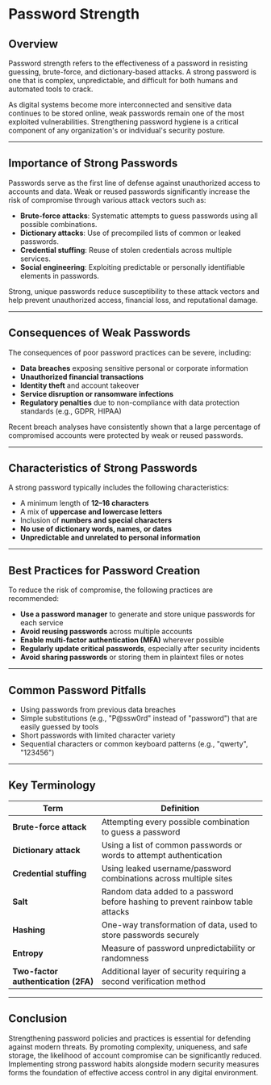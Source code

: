 # Password Strength

## Overview

Password strength refers to the effectiveness of a password in resisting guessing, brute-force, and dictionary-based attacks. A strong password is one that is complex, unpredictable, and difficult for both humans and automated tools to crack.

As digital systems become more interconnected and sensitive data continues to be stored online, weak passwords remain one of the most exploited vulnerabilities. Strengthening password hygiene is a critical component of any organization's or individual's security posture.

---

## Importance of Strong Passwords

Passwords serve as the first line of defense against unauthorized access to accounts and data. Weak or reused passwords significantly increase the risk of compromise through various attack vectors such as:

- **Brute-force attacks**: Systematic attempts to guess passwords using all possible combinations.
- **Dictionary attacks**: Use of precompiled lists of common or leaked passwords.
- **Credential stuffing**: Reuse of stolen credentials across multiple services.
- **Social engineering**: Exploiting predictable or personally identifiable elements in passwords.

Strong, unique passwords reduce susceptibility to these attack vectors and help prevent unauthorized access, financial loss, and reputational damage.

---

## Consequences of Weak Passwords

The consequences of poor password practices can be severe, including:

- **Data breaches** exposing sensitive personal or corporate information
- **Unauthorized financial transactions**
- **Identity theft** and account takeover
- **Service disruption or ransomware infections**
- **Regulatory penalties** due to non-compliance with data protection standards (e.g., GDPR, HIPAA)

Recent breach analyses have consistently shown that a large percentage of compromised accounts were protected by weak or reused passwords.

---

## Characteristics of Strong Passwords

A strong password typically includes the following characteristics:

- A minimum length of **12–16 characters**
- A mix of **uppercase and lowercase letters**
- Inclusion of **numbers and special characters**
- **No use of dictionary words, names, or dates**
- **Unpredictable and unrelated to personal information**

---

## Best Practices for Password Creation

To reduce the risk of compromise, the following practices are recommended:

- **Use a password manager** to generate and store unique passwords for each service
- **Avoid reusing passwords** across multiple accounts
- **Enable multi-factor authentication (MFA)** wherever possible
- **Regularly update critical passwords**, especially after security incidents
- **Avoid sharing passwords** or storing them in plaintext files or notes

---

## Common Password Pitfalls

- Using passwords from previous data breaches
- Simple substitutions (e.g., "P@ssw0rd" instead of "password") that are easily guessed by tools
- Short passwords with limited character variety
- Sequential characters or common keyboard patterns (e.g., "qwerty", "123456")

---

## Key Terminology

| Term | Definition |
|------|------------|
| **Brute-force attack** | Attempting every possible combination to guess a password |
| **Dictionary attack** | Using a list of common passwords or words to attempt authentication |
| **Credential stuffing** | Using leaked username/password combinations across multiple sites |
| **Salt** | Random data added to a password before hashing to prevent rainbow table attacks |
| **Hashing** | One-way transformation of data, used to store passwords securely |
| **Entropy** | Measure of password unpredictability or randomness |
| **Two-factor authentication (2FA)** | Additional layer of security requiring a second verification method |

---

## Conclusion

Strengthening password policies and practices is essential for defending against modern threats. By promoting complexity, uniqueness, and safe storage, the likelihood of account compromise can be significantly reduced. Implementing strong password habits alongside modern security measures forms the foundation of effective access control in any digital environment.

